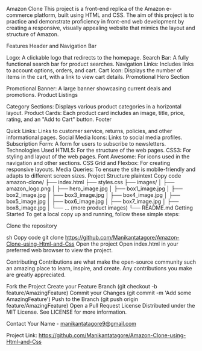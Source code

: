 Amazon Clone
This project is a front-end replica of the Amazon e-commerce platform, built using HTML and CSS. The aim of this project is to practice and demonstrate proficiency in front-end web development by creating a responsive, visually appealing website that mimics the layout and structure of Amazon.

Features
Header and Navigation Bar

Logo: A clickable logo that redirects to the homepage.
Search Bar: A fully functional search bar for product searches.
Navigation Links: Includes links to account options, orders, and cart.
Cart Icon: Displays the number of items in the cart, with a link to view cart details.
Promotional Hero Section

Promotional Banner: A large banner showcasing current deals and promotions.
Product Listings

Category Sections: Displays various product categories in a horizontal layout.
Product Cards: Each product card includes an image, title, price, rating, and an "Add to Cart" button.
Footer

Quick Links: Links to customer service, returns, policies, and other informational pages.
Social Media Icons: Links to social media profiles.
Subscription Form: A form for users to subscribe to newsletters.
Technologies Used
HTML5: For the structure of the web pages.
CSS3: For styling and layout of the web pages.
Font Awesome: For icons used in the navigation and other sections.
CSS Grid and Flexbox: For creating responsive layouts.
Media Queries: To ensure the site is mobile-friendly and adapts to different screen sizes.
Project Structure
plaintext
Copy code
amazon-clone/
├── index.html
├── styles.css
├── images/
│   ├── amazon_logo.png
│   ├── hero_image.jpg
│   ├── box1_image.jpg
│   ├── box2_image.jpg
│   ├── box3_image.jpg
│   ├── box4_image.jpg
│   ├── box5_image.jpg
│   ├── box6_image.jpg
│   ├── box7_image.jpg
│   ├── box8_image.jpg
│   └── ... (more product images)
└── README.md
Getting Started
To get a local copy up and running, follow these simple steps:

Clone the repository

sh
Copy code
git clone https://github.com/Manikantatagore/Amazon-Clone-using-Html-and-Css
Open the project
Open index.html in your preferred web browser to view the project.

Contributing
Contributions are what make the open-source community such an amazing place to learn, inspire, and create. Any contributions you make are greatly appreciated.

Fork the Project
Create your Feature Branch (git checkout -b feature/AmazingFeature)
Commit your Changes (git commit -m 'Add some AmazingFeature')
Push to the Branch (git push origin feature/AmazingFeature)
Open a Pull Request
License
Distributed under the MIT License. See LICENSE for more information.

Contact
Your Name - manikantatagore9@gmail.com

Project Link: https://github.com/Manikantatagore/Amazon-Clone-using-Html-and-Css
